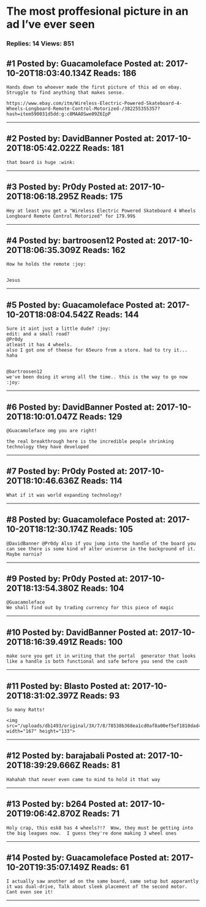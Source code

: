 # The most proffesional picture in an ad I&rsquo;ve ever seen

### Replies: 14 Views: 851

## \#1 Posted by: Guacamoleface Posted at: 2017-10-20T18:03:40.134Z Reads: 186

```
Hands down to whoever made the first picture of this ad on ebay. Struggle to find anything that makes sense.

https://www.ebay.com/itm/Wireless-Electric-Powered-Skateboard-4-Wheels-Longboard-Remote-Control-Motorized-/382255355357?hash=item590031d5dd:g:c8MAAOSwe09Z6IpP
```

---
## \#2 Posted by: DavidBanner Posted at: 2017-10-20T18:05:42.022Z Reads: 181

```
that board is huge :wink:
```

---
## \#3 Posted by: Pr0dy Posted at: 2017-10-20T18:06:18.295Z Reads: 175

```
Hey at least you get a "Wireless Electric Powered Skateboard 4 Wheels Longboard Remote Control Motorized" for 179.99$
```

---
## \#4 Posted by: bartroosen12 Posted at: 2017-10-20T18:06:35.309Z Reads: 162

```
How he holds the remote :joy:


Jesus
```

---
## \#5 Posted by: Guacamoleface Posted at: 2017-10-20T18:08:04.542Z Reads: 144

```
Sure it aint just a little dude? :joy:
edit: and a small road? 
@Pr0dy 
atleast it has 4 wheels. 
also I got one of theese for 65euro from a store. had to try it... haha


@bartroosen12 
we've been doing it wrong all the time.. this is the way to go now :joy:
```

---
## \#6 Posted by: DavidBanner Posted at: 2017-10-20T18:10:01.047Z Reads: 129

```
@Guacamoleface omg you are right!

the real breakthrough here is the incredible people shrinking technology they have developed
```

---
## \#7 Posted by: Pr0dy Posted at: 2017-10-20T18:10:46.636Z Reads: 114

```
What if it was world expanding technology?
```

---
## \#8 Posted by: Guacamoleface Posted at: 2017-10-20T18:12:30.174Z Reads: 105

```
@DavidBanner @Pr0dy Also if you jump into the handle of the board you can see there is some kind of alter universe in the background of it. Maybe narnia?
```

---
## \#9 Posted by: Pr0dy Posted at: 2017-10-20T18:13:54.380Z Reads: 104

```
@Guacamoleface
We shall find out by trading currency for this piece of magic
```

---
## \#10 Posted by: DavidBanner Posted at: 2017-10-20T18:16:39.491Z Reads: 100

```
make sure you get it in writing that the portal  generator that looks like a handle is both functional and safe before you send the cash
```

---
## \#11 Posted by: Blasto Posted at: 2017-10-20T18:31:02.397Z Reads: 93

```
So many Ratts!

<img src="/uploads/db1493/original/3X/7/8/78538b368ea1cd0af8a00ef5ef1810dad45039b8.png" width="167" height="133">
```

---
## \#12 Posted by: barajabali Posted at: 2017-10-20T18:39:29.666Z Reads: 81

```
Hahahah that never even came to mind to hold it that way
```

---
## \#13 Posted by: b264 Posted at: 2017-10-20T19:06:42.870Z Reads: 71

```
Holy crap, this esk8 has 4 wheels?!?  Wow, they must be getting into the big leagues now.  I guess they're done making 3 wheel ones
```

---
## \#14 Posted by: Guacamoleface Posted at: 2017-10-20T19:35:07.149Z Reads: 61

```
I actually saw another ad on the same board, same setup but apparantly it was dual-drive, Talk about sleek placement of the second motor. Cant even see it!
```

---
